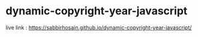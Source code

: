 ﻿# dynamic-copyright-year-javascript
live link : https://sabbirhosain.github.io/dynamic-copyright-year-javascript/
